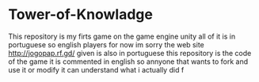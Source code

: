 # Tower-of-Knowladge
This repository is my firts game on the game engine unity  all of it is in portuguese so english players for now im sorry the web site http://jogopap.rf.gd/  given is  also in portuguese this repository is the code of the game it is commented in english so annyone that wants to fork and use it or modify it can understand what i actually did 
f
